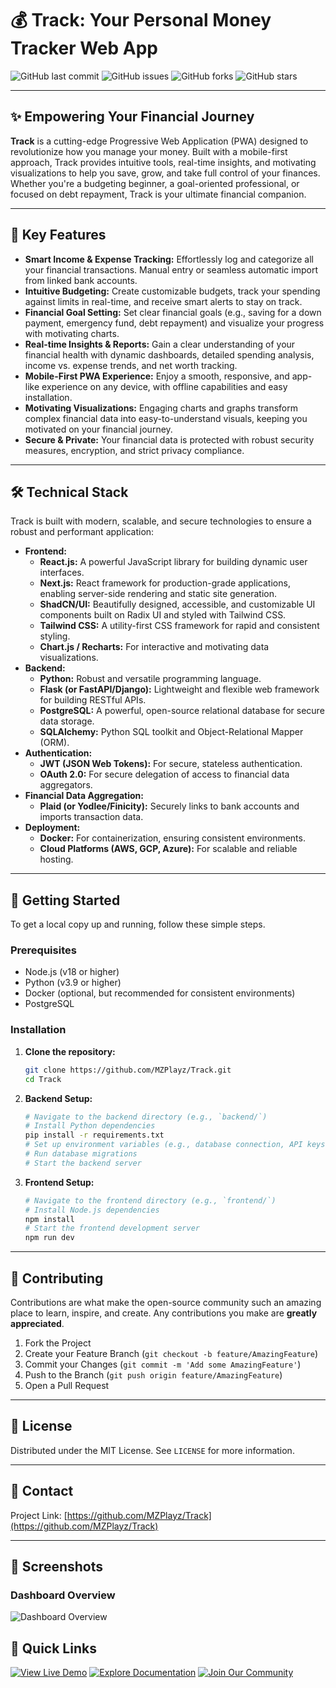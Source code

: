 # 💰 Track: Your Personal Money Tracker Web App

![GitHub last commit](https://img.shields.io/github/last-commit/MZPlayz/Track?style=for-the-badge) ![GitHub issues](https://img.shields.io/github/issues/MZPlayz/Track?style=for-the-badge) ![GitHub forks](https://img.shields.io/github/forks/MZPlayz/Track?style=for-the-badge) ![GitHub stars](https://img.shields.io/github/stars/MZPlayz/Track?style=for-the-badge)

--- 

## ✨ Empowering Your Financial Journey

**Track** is a cutting-edge Progressive Web Application (PWA) designed to revolutionize how you manage your money. Built with a mobile-first approach, Track provides intuitive tools, real-time insights, and motivating visualizations to help you save, grow, and take full control of your finances. Whether you're a budgeting beginner, a goal-oriented professional, or focused on debt repayment, Track is your ultimate financial companion.

--- 

## 🚀 Key Features

*   **Smart Income & Expense Tracking:** Effortlessly log and categorize all your financial transactions. Manual entry or seamless automatic import from linked bank accounts.
*   **Intuitive Budgeting:** Create customizable budgets, track your spending against limits in real-time, and receive smart alerts to stay on track.
*   **Financial Goal Setting:** Set clear financial goals (e.g., saving for a down payment, emergency fund, debt repayment) and visualize your progress with motivating charts.
*   **Real-time Insights & Reports:** Gain a clear understanding of your financial health with dynamic dashboards, detailed spending analysis, income vs. expense trends, and net worth tracking.
*   **Mobile-First PWA Experience:** Enjoy a smooth, responsive, and app-like experience on any device, with offline capabilities and easy installation.
*   **Motivating Visualizations:** Engaging charts and graphs transform complex financial data into easy-to-understand visuals, keeping you motivated on your financial journey.
*   **Secure & Private:** Your financial data is protected with robust security measures, encryption, and strict privacy compliance.

--- 

## 🛠️ Technical Stack

Track is built with modern, scalable, and secure technologies to ensure a robust and performant application:

*   **Frontend:**
    *   **React.js:** A powerful JavaScript library for building dynamic user interfaces.
    *   **Next.js:** React framework for production-grade applications, enabling server-side rendering and static site generation.
    *   **ShadCN/UI:** Beautifully designed, accessible, and customizable UI components built on Radix UI and styled with Tailwind CSS.
    *   **Tailwind CSS:** A utility-first CSS framework for rapid and consistent styling.
    *   **Chart.js / Recharts:** For interactive and motivating data visualizations.
*   **Backend:**
    *   **Python:** Robust and versatile programming language.
    *   **Flask (or FastAPI/Django):** Lightweight and flexible web framework for building RESTful APIs.
    *   **PostgreSQL:** A powerful, open-source relational database for secure data storage.
    *   **SQLAlchemy:** Python SQL toolkit and Object-Relational Mapper (ORM).
*   **Authentication:**
    *   **JWT (JSON Web Tokens):** For secure, stateless authentication.
    *   **OAuth 2.0:** For secure delegation of access to financial data aggregators.
*   **Financial Data Aggregation:**
    *   **Plaid (or Yodlee/Finicity):** Securely links to bank accounts and imports transaction data.
*   **Deployment:**
    *   **Docker:** For containerization, ensuring consistent environments.
    *   **Cloud Platforms (AWS, GCP, Azure):** For scalable and reliable hosting.

--- 

## 🏁 Getting Started

To get a local copy up and running, follow these simple steps.

### Prerequisites

*   Node.js (v18 or higher)
*   Python (v3.9 or higher)
*   Docker (optional, but recommended for consistent environments)
*   PostgreSQL

### Installation

1.  **Clone the repository:**
    ```bash
    git clone https://github.com/MZPlayz/Track.git
    cd Track
    ```
2.  **Backend Setup:**
    ```bash
    # Navigate to the backend directory (e.g., `backend/`)
    # Install Python dependencies
    pip install -r requirements.txt
    # Set up environment variables (e.g., database connection, API keys)
    # Run database migrations
    # Start the backend server
    ```
3.  **Frontend Setup:**
    ```bash
    # Navigate to the frontend directory (e.g., `frontend/`)
    # Install Node.js dependencies
    npm install
    # Start the frontend development server
    npm run dev
    ```

--- 

## 🤝 Contributing

Contributions are what make the open-source community such an amazing place to learn, inspire, and create. Any contributions you make are **greatly appreciated**.

1.  Fork the Project
2.  Create your Feature Branch (`git checkout -b feature/AmazingFeature`)
3.  Commit your Changes (`git commit -m 'Add some AmazingFeature'`)
4.  Push to the Branch (`git push origin feature/AmazingFeature`)
5.  Open a Pull Request

--- 

## 📄 License

Distributed under the MIT License. See `LICENSE` for more information.

--- 

## 📧 Contact

Project Link: [https://github.com/MZPlayz/Track](https://github.com/MZPlayz/Track)

--- 





## 📸 Screenshots

### Dashboard Overview

![Dashboard Overview](https://private-us-east-1.manuscdn.com/sessionFile/q3i7ppjUlNBwRmNAdhzgxa/sandbox/JteZATZHQVbrC8Kf8NlGoa-images_1754032918779_na1fn_L2hvbWUvdWJ1bnR1L1RyYWNrL21vbmV5X3RyYWNrZXJfZGFzaGJvYXJkX21vY2t1cA.png?Policy=eyJTdGF0ZW1lbnQiOlt7IlJlc291cmNlIjoiaHR0cHM6Ly9wcml2YXRlLXVzLWVhc3QtMS5tYW51c2Nkbi5jb20vc2Vzc2lvbkZpbGUvcTQh1Y1JjA3yW21RewAhxjanvaUoSkVZF3PkYm94L0p0ZVpBVFpIUVZickM4S2Y4TQh1Y1JjA3yW21RewAhxjanvaUoSkVZF3PlfbmExZm5fTDJodmJXVXZkV0oxYm5SMUwxUnlZV05yTDIxdmJtVjVYM1J5WVdOclpYSmZaR0Z6YUdKdllYSmtYMjF2WTJ0MWNBLnBuZyIsIkNvbmRpdGlvbiI6eyJEYXRlTQh1Y1JjA3yW21RewAhxjanvaUoSkVZF3PI6MTc5ODc2MTYwMH19fV19&Key-Pair-Id=K2HSFNDJXOU9YS&Signature=p9avsssQYEtWSa5yssC1yTUVD5cXulijEZSG9eafzQDbjL-L6AfLZsxepRP9AaAmdYldORazyJ-lrYvJPkwexKwHH2BQ~Ep5AnbAcLfy1p7ny-OlIKoBF6PPo97o~Kw1XdqUwbfSDQVHT3n~I6X-q6SRRlj1lkJBOTJl21P-bdO7rfbIlNpH8wsZ9Npfc6vZPshpbvkuQhLS-RwomraPoaZqqIHWsJYOWtUS~L49gE8q1Edm58R~4Xy8x9bjDY5xiVxNIYpB~LurLbbnBLTLwcorBzIownD71TUN4~mTRhsFSGUC-GO9ts2xucCT3~5-3zSyXydNgi2ZS1WY3els9A__)





## 🔗 Quick Links

[![View Live Demo](https://img.shields.io/badge/View%20Live%20Demo-blue?style=for-the-badge&logo=vercel)](https://your-live-demo-url.com) 
[![Explore Documentation](https://img.shields.io/badge/Explore%20Documentation-purple?style=for-the-badge&logo=readthedocs)](https://github.com/MZPlayz/Track/tree/main/docs) 
[![Join Our Community](https://img.shields.io/badge/Join%20Community-orange?style=for-the-badge&logo=discord)](https://discord.gg/your-community-invite) 



